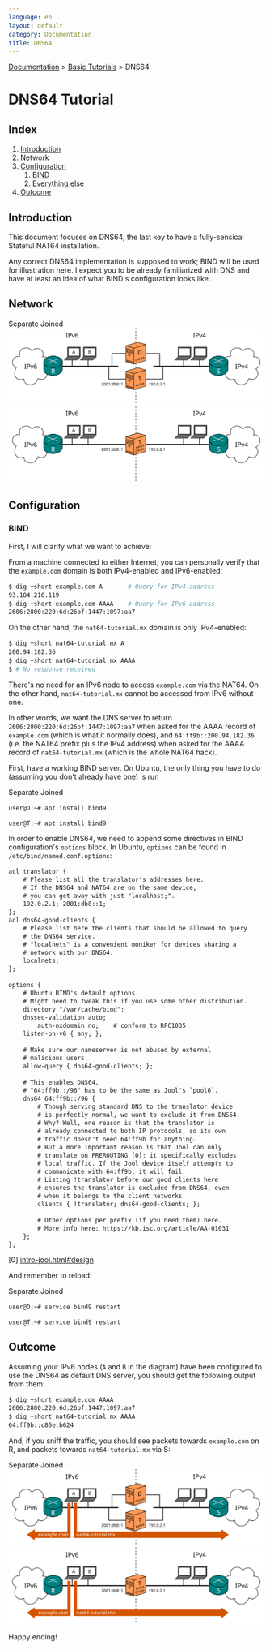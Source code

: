 ```yaml
---
language: en
layout: default
category: Documentation
title: DNS64
---
```


[Documentation](documentation.html) > [Basic Tutorials](documentation.html#basic-tutorials) > DNS64

# DNS64 Tutorial

## Index

1. [Introduction](#introduction)
2. [Network](#network)
3. [Configuration](#configuration)
   1. [BIND](#bind)
   2. [Everything else](#everything-else)
4. [Outcome](#outcome)

## Introduction

This document focuses on DNS64, the last key to have a fully-sensical Stateful NAT64 installation.

Any correct DNS64 implementation is supposed to work; BIND will be used for illustration here. I expect you to be already familiarized with DNS and have at least an idea of what BIND's configuration looks like.

## Network

<div>
	<div class="selector-menu">
		<span>Separate</span>
		<span>Joined</span>
	</div>
	<div class="selector-items">
		<img src="../images/tutorial/dns64/network-separate.svg" alt="Diagram: Network (Separated NAT64 and DNS64)" />
		<img src="../images/tutorial/dns64/network-joined.svg" alt="Diagram: Network (NAT64 and DNS64 in same node)" />
	</div>
</div>

## Configuration

### BIND

First, I will clarify what we want to achieve:

From a machine connected to either Internet, you can personally verify that the `example.com` domain is both IPv4-enabled and IPv6-enabled:

```bash
$ dig +short example.com A       # Query for IPv4 address
93.184.216.119
$ dig +short example.com AAAA    # Query for IPv6 address
2606:2800:220:6d:26bf:1447:1097:aa7
```

On the other hand, the `nat64-tutorial.mx` domain is only IPv4-enabled:

```bash
$ dig +short nat64-tutorial.mx A
200.94.182.36
$ dig +short nat64-tutorial.mx AAAA
$ # No response received
```

There's no need for an IPv6 node to access `example.com` via the NAT64. On the other hand, `nat64-tutorial.mx` cannot be accessed from IPv6 without one.

In other words, we want the DNS server to return `2606:2800:220:6d:26bf:1447:1097:aa7` when asked for the AAAA record of `example.com` (which is what it normally does), and `64:ff9b::200.94.182.36` (i.e. the NAT64 prefix plus the IPv4 address) when asked for the AAAA record of `nat64-tutorial.mx` (which is the whole NAT64 hack).

First, have a working BIND server. On Ubuntu, the only thing you have to do (assuming you don't already have one) is run

<div>
	<div class="selector-menu">
		<span>Separate</span>
		<span>Joined</span>
	</div>
	<div class="selector-items">
		<div class="language-bash highlighter-rouge"><div class="highlight"><pre class="highlight"><code>user@D:~# apt <span class="nb">install </span>bind9</code></pre></div></div>
		<div class="language-bash highlighter-rouge"><div class="highlight"><pre class="highlight"><code>user@T:~# apt <span class="nb">install </span>bind9</code></pre></div></div>
	</div>
</div>

In order to enable DNS64, we need to append some directives in BIND configuration's `options` block. In Ubuntu, `options` can be found in `/etc/bind/named.conf.options`:

	acl translator {
		# Please list all the translator's addresses here.
		# If the DNS64 and NAT64 are on the same device,
		# you can get away with just "localhost;".
		192.0.2.1; 2001:db8::1;
	};
	acl dns64-good-clients {
		# Please list here the clients that should be allowed to query
		# the DNS64 service.
		# "localnets" is a convenient moniker for devices sharing a
		# network with our DNS64.
		localnets;
	};

	options {
		# Ubuntu BIND's default options.
		# Might need to tweak this if you use some other distribution.
		directory "/var/cache/bind";
		dnssec-validation auto;
	        auth-nxdomain no;    # conform to RFC1035
		listen-on-v6 { any; };

		# Make sure our nameserver is not abused by external
		# malicious users.
		allow-query { dns64-good-clients; };

		# This enables DNS64.
		# "64:ff9b::/96" has to be the same as Jool's `pool6`.
		dns64 64:ff9b::/96 {
			# Though serving standard DNS to the translator device
			# is perfectly normal, we want to exclude it from DNS64.
			# Why? Well, one reason is that the translator is
			# already connected to both IP protocols, so its own
			# traffic doesn't need 64:ff9b for anything.
			# But a more important reason is that Jool can only
			# translate on PREROUTING [0]; it specifically excludes
			# local traffic. If the Jool device itself attempts to
			# communicate with 64:ff9b, it will fail.
			# Listing !translator before our good clients here
			# ensures the translator is excluded from DNS64, even
			# when it belongs to the client networks.
			clients { !translator; dns64-good-clients; };

			# Other options per prefix (if you need them) here.
			# More info here: https://kb.isc.org/article/AA-01031
		};
	};

[0] [intro-jool.html#design](intro-jool.html#design)

And remember to reload:

<div>
	<div class="selector-menu">
		<span>Separate</span>
		<span>Joined</span>
	</div>
	<div class="selector-items">
		<div class="language-bash highlighter-rouge"><div class="highlight"><pre class="highlight"><code>user@D:~# service bind9 restart</code></pre></div></div>
		<div class="language-bash highlighter-rouge"><div class="highlight"><pre class="highlight"><code>user@T:~# service bind9 restart</code></pre></div></div>
	</div>
</div>

## Outcome

Assuming your IPv6 nodes (`A` and `B` in the diagram) have been configured to use the DNS64 as default DNS server, you should get the following output from them:

```bash
$ dig +short example.com AAAA
2606:2800:220:6d:26bf:1447:1097:aa7
$ dig +short nat64-tutorial.mx AAAA
64:ff9b::c85e:b624
```

And, if you sniff the traffic, you should see packets towards `example.com` on R, and packets towards `nat64-tutorial.mx` via S:

<div>
	<div class="selector-menu">
		<span>Separate</span>
		<span>Joined</span>
	</div>
	<div class="selector-items">
		<img src="../images/tutorial/dns64/outcome-separate.svg" alt="Diagram: Outcome (Separated NAT64 and DNS64)" />
		<img src="../images/tutorial/dns64/outcome-joined.svg" alt="Diagram: Outcome (NAT64 and DNS64 in same node)" />
	</div>
</div>

Happy ending!

